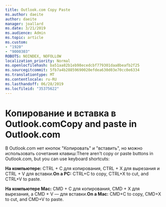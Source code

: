 ```yaml
---
title: Outlook.com Copy Paste
ms.author: daeite
author: daeite
manager: joallard
ms.date: 3/21/2019
ms.audience: Admin
ms.topic: article
ms.custom:
- "1920"
- "9000303"
ROBOTS: NOINDEX, NOFOLLOW
localization_priority: Normal
ms.openlocfilehash: ba51aa82b1eb98ecedcbf779301daa8beafb2f25
ms.sourcegitcommit: 5fb7a4b28859690020efdea630d03e70cc0e6334
ms.translationtype: MT
ms.contentlocale: ru-RU
ms.lasthandoff: 06/28/2019
ms.locfileid: "35375622"
---
```

# <a name="copy-and-paste-in-outlookcom"></a><span data-ttu-id="3fc3e-102">Копирование и вставка в Outlook.com</span><span class="sxs-lookup"><span data-stu-id="3fc3e-102">Copy and paste in Outlook.com</span></span>

<span data-ttu-id="3fc3e-103">В Outlook.com нет кнопок "Копировать" и "вставить", но можно использовать сочетания клавиш:</span><span class="sxs-lookup"><span data-stu-id="3fc3e-103">There aren't copy or paste buttons in Outlook.com, but you can use keyboard shortcuts:</span></span>

<span data-ttu-id="3fc3e-104">**На компьютере:** CTRL + C для копирования, CTRL + X для вырезания и CTRL + V для вставки.</span><span class="sxs-lookup"><span data-stu-id="3fc3e-104">**On a PC:** CTRL+C to copy, CTRL+X to cut, and CTRL+V to paste.</span></span>

<span data-ttu-id="3fc3e-105">**На компьютере Mac:** CMD + C для копирования, CMD + X для вырезания, а CMD + V — для вставки.</span><span class="sxs-lookup"><span data-stu-id="3fc3e-105">**On a Mac:** CMD+C to copy, CMD+X to cut, and CMD+V to paste.</span></span>